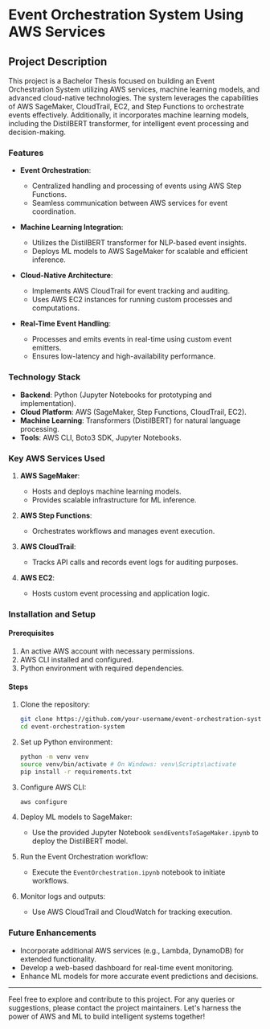 # Event Orchestration System Using AWS Services

## Project Description
This project is a Bachelor Thesis focused on building an Event Orchestration System utilizing AWS services, machine learning models, and advanced cloud-native technologies. The system leverages the capabilities of AWS SageMaker, CloudTrail, EC2, and Step Functions to orchestrate events effectively. Additionally, it incorporates machine learning models, including the DistilBERT transformer, for intelligent event processing and decision-making.

### Features

- **Event Orchestration**:
  - Centralized handling and processing of events using AWS Step Functions.
  - Seamless communication between AWS services for event coordination.

- **Machine Learning Integration**:
  - Utilizes the DistilBERT transformer for NLP-based event insights.
  - Deploys ML models to AWS SageMaker for scalable and efficient inference.

- **Cloud-Native Architecture**:
  - Implements AWS CloudTrail for event tracking and auditing.
  - Uses AWS EC2 instances for running custom processes and computations.

- **Real-Time Event Handling**:
  - Processes and emits events in real-time using custom event emitters.
  - Ensures low-latency and high-availability performance.

### Technology Stack

- **Backend**: Python (Jupyter Notebooks for prototyping and implementation).
- **Cloud Platform**: AWS (SageMaker, Step Functions, CloudTrail, EC2).
- **Machine Learning**: Transformers (DistilBERT) for natural language processing.
- **Tools**: AWS CLI, Boto3 SDK, Jupyter Notebooks.

### Key AWS Services Used

1. **AWS SageMaker**:
   - Hosts and deploys machine learning models.
   - Provides scalable infrastructure for ML inference.

2. **AWS Step Functions**:
   - Orchestrates workflows and manages event execution.

3. **AWS CloudTrail**:
   - Tracks API calls and records event logs for auditing purposes.

4. **AWS EC2**:
   - Hosts custom event processing and application logic.

### Installation and Setup

#### Prerequisites
1. An active AWS account with necessary permissions.
2. AWS CLI installed and configured.
3. Python environment with required dependencies.

#### Steps
1. Clone the repository:
   ```bash
   git clone https://github.com/your-username/event-orchestration-system.git
   cd event-orchestration-system
   ```

2. Set up Python environment:
   ```bash
   python -m venv venv
   source venv/bin/activate # On Windows: venv\Scripts\activate
   pip install -r requirements.txt
   ```

3. Configure AWS CLI:
   ```bash
   aws configure
   ```

4. Deploy ML models to SageMaker:
   - Use the provided Jupyter Notebook `sendEventsToSageMaker.ipynb` to deploy the DistilBERT model.

5. Run the Event Orchestration workflow:
   - Execute the `EventOrchestration.ipynb` notebook to initiate workflows.

6. Monitor logs and outputs:
   - Use AWS CloudTrail and CloudWatch for tracking execution.

### Future Enhancements

- Incorporate additional AWS services (e.g., Lambda, DynamoDB) for extended functionality.
- Develop a web-based dashboard for real-time event monitoring.
- Enhance ML models for more accurate event predictions and decisions.

---

Feel free to explore and contribute to this project. For any queries or suggestions, please contact the project maintainers. Let's harness the power of AWS and ML to build intelligent systems together!
